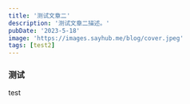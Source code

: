 ```yaml
---
title: '测试文章二'
description: '测试文章二描述。'
pubDate: '2023-5-18'
image: 'https://images.sayhub.me/blog/cover.jpeg'
tags: [test2]
---
```


### 测试

test